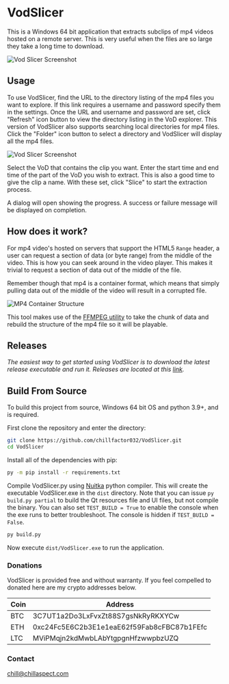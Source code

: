 # VodSlicer
This is a Windows 64 bit application that extracts subclips of mp4 videos hosted on a remote server. This is very useful when the files are so large they take a long time to download. 

![Vod Slicer Screenshot](https://chillaspect.com/images/vodslicer3.png "VodSlicer GUI Overview")


## Usage

To use VodSlicer, find the URL to the directory listing of the mp4 files you want to explore. If this link requires a username and password specify them in the settings. Once the URL and username and password are set, click "Refresh" icon button to view the directory listing in the VoD explorer. 
This version of VodSlicer also supports searching local directories for mp4 files. Click the "Folder" icon button to select a directory and VodSlicer will display all the mp4 files.

![Vod Slicer Screenshot](https://chillaspect.com/images/vodslicer2.png "Viewing a local directory")


Select the VoD that contains the clip you want. Enter the start time and end time of the part of the VoD you wish to extract. This is also a good time to give the clip a name. With these set, click "Slice" to start the extraction process.

A dialog will open showing the progress. A success or failure message will be displayed on completion. 

## How does it work?

For mp4 video's hosted on servers that support the HTML5 `Range` header, a user can request a section of data (or byte range) from the middle of the video. This is how you can seek around in the video player. This makes it trivial to request a section of data out of the middle of the file.

Remember though that mp4 is a container format, which means that simply pulling data out of the middle of the video will result in a corrupted file. 

![MP4 Container Structure](https://chillaspect.com/images/mp4_structure2.png "MP4 Container Structure")


This tool makes use of the [FFMPEG utility](https://ffmpeg.org/about.html) to take the chunk of data and rebuild the structure of the mp4 file so it will be playable.

## Releases

_The easiest way to get started using VodSlicer is to download the latest release executable and run it. Releases are located at this [link](https://github.com/chillfactor032/VodSlicer/releases)._

## Build From Source

To build this project from source, Windows 64 bit OS and python 3.9+, and is required.

First clone the repository and enter the directory:

```bash
git clone https://github.com/chillfactor032/VodSlicer.git
cd VodSlicer
```

Install all of the dependencies with pip:

```bash
py -m pip install -r requirements.txt
```

Compile VodSlicer.py using [Nuitka](https://nuitka.net/) python compiler. This will create the executable VodSlicer.exe in the `dist` directory. Note that you can issue `py build.py partial` to build the Qt resources file and UI files, but not compile the binary. You can also set `TEST_BUILD = True` to enable the console when the exe runs to better troubleshoot. The console is hidden if `TEST_BUILD = False`.

```bash
py build.py
```

Now execute `dist/VodSlicer.exe` to run the application.

### Donations

VodSlicer is provided free and without warranty. If you feel compelled to donated here are my crypto addresses below.

Coin | Address
--- | ---
BTC | 3C7UT1a2Do3LxFvxZt88S7gsNkRyRKXYCw
ETH | 0xc24Fc5E6C2b3E1e1eaE62f59Fab8cFBC87b1FEfc
LTC | MViPMqjn2kdMwbLAbYtgpgnHfzwwpbzUZQ

### Contact

chill@chillaspect.com